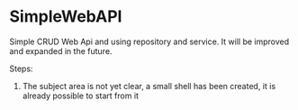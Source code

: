 # SimpleWebAPI
Simple CRUD Web Api and using repository and service. It will be improved and expanded in the future.

Steps:
1. The subject area is not yet clear, a small shell has been created, it is already possible to start from it
